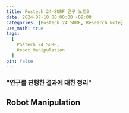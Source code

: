 ```yaml
---
title: Postech 24-SURF 연구 노트3
date: 2024-07-10 00:00:00 +09:00
categories: [Postech_24_SURF, Research Note]
use_math: true
tags:
  [
    Postech_24_SURF,
    Robot Manipulation
  ]
pin: false
---
```


### "연구를 진행한 결과에 대한 정리"
## Robot Manipulation

